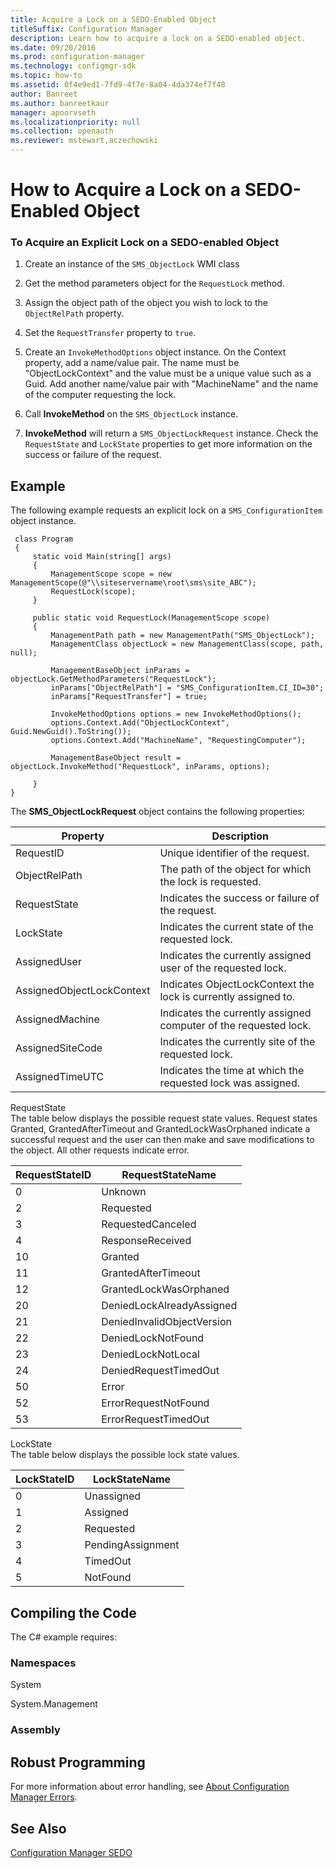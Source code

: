 ```yaml
---
title: Acquire a Lock on a SEDO-Enabled Object
titleSuffix: Configuration Manager
description: Learn how to acquire a lock on a SEDO-enabled object.
ms.date: 09/20/2016
ms.prod: configuration-manager
ms.technology: configmgr-sdk
ms.topic: how-to
ms.assetid: 0f4e9ed1-7fd9-4f7e-8a04-4da374ef7f48
author: Banreet
ms.author: banreetkaur
manager: apoorvseth
ms.localizationpriority: null
ms.collection: openauth
ms.reviewer: mstewart,aczechowski
---
```

# How to Acquire a Lock on a SEDO-Enabled Object
### To Acquire an Explicit Lock on a SEDO-enabled Object  

1.  Create an instance of the `SMS_ObjectLock` WMI class  

2.  Get the method parameters object for the `RequestLock` method.  

3.  Assign the object path of the object you wish to lock to the `ObjectRelPath` property.  

4.  Set the `RequestTransfer` property to `true`.  

5.  Create an `InvokeMethodOptions` object instance. On the Context property, add a name/value pair. The name must be "ObjectLockContext" and the value must be a unique value such as a Guid. Add another name/value pair with "MachineName" and the name of the computer requesting the lock.  

6.  Call **InvokeMethod** on the `SMS_ObjectLock` instance.  

7.  **InvokeMethod** will return a `SMS_ObjectLockRequest` instance. Check the `RequestState` and `LockState` properties to get more information on the success or failure of the request.  

## Example  
 The following example requests an explicit lock on a `SMS_ConfigurationItem` object instance.  

```  
 class Program  
 {  
     static void Main(string[] args)   
     {  
         ManagementScope scope = new ManagementScope(@"\\siteservername\root\sms\site_ABC");  
         RequestLock(scope);   
     }  

     public static void RequestLock(ManagementScope scope)   
     {  
         ManagementPath path = new ManagementPath("SMS_ObjectLock");  
         ManagementClass objectLock = new ManagementClass(scope, path, null);   

         ManagementBaseObject inParams = objectLock.GetMethodParameters("RequestLock");  
         inParams["ObjectRelPath"] = "SMS_ConfigurationItem.CI_ID=30";  
         inParams["RequestTransfer"] = true;   

         InvokeMethodOptions options = new InvokeMethodOptions();  
         options.Context.Add("ObjectLockContext", Guid.NewGuid().ToString());  
         options.Context.Add("MachineName", "RequestingComputer");  

         ManagementBaseObject result = objectLock.InvokeMethod("RequestLock", inParams, options);     

     }  
}  

```  

 The **SMS_ObjectLockRequest** object contains the following properties:  

|Property|Description|  
|--------------|-----------------|  
|RequestID|Unique identifier of the request.|  
|ObjectRelPath|The path of the object for which the lock is requested.|  
|RequestState|Indicates the success or failure of the request.|  
|LockState|Indicates the current state of the requested lock.|  
|AssignedUser|Indicates the currently assigned user of the requested lock.|  
|AssignedObjectLockContext|Indicates ObjectLockContext the lock is currently assigned to.|  
|AssignedMachine|Indicates the currently assigned computer of the requested lock.|  
|AssignedSiteCode|Indicates the currently site of the requested lock.|  
|AssignedTimeUTC|Indicates the time at which the requested lock was assigned.|  

 RequestState  
 The table below displays the possible request state values. Request states Granted, GrantedAfterTimeout and GrantedLockWasOrphaned indicate a successful request and the user can then make and save modifications to the object. All other requests indicate error.  

|RequestStateID|RequestStateName|  
|--------------------|----------------------|  
|0|Unknown|  
|2|Requested|  
|3|RequestedCanceled|  
|4|ResponseReceived|  
|10|Granted|  
|11|GrantedAfterTimeout|  
|12|GrantedLockWasOrphaned|  
|20|DeniedLockAlreadyAssigned|  
|21|DeniedInvalidObjectVersion|  
|22|DeniedLockNotFound|  
|23|DeniedLockNotLocal|  
|24|DeniedRequestTimedOut|  
|50|Error|  
|52|ErrorRequestNotFound|  
|53|ErrorRequestTimedOut|  

 LockState  
 The table below displays the possible lock state values.  

|LockStateID|LockStateName|  
|-----------------|-------------------|  
|0|Unassigned|  
|1|Assigned|  
|2|Requested|  
|3|PendingAssignment|  
|4|TimedOut|  
|5|NotFound|  

## Compiling the Code  
 The C# example requires:  

### Namespaces  
 System  

 System.Management  

### Assembly  

## Robust Programming  
 For more information about error handling, see [About Configuration Manager Errors](../../../develop/core/understand/about-configuration-manager-errors.md).  

## See Also  
 [Configuration Manager SEDO](../../../develop/core/understand/sedo.md)   
